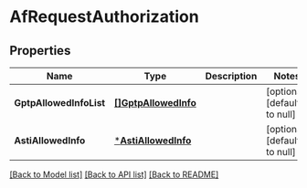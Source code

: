 # AfRequestAuthorization

## Properties
Name | Type | Description | Notes
------------ | ------------- | ------------- | -------------
**GptpAllowedInfoList** | [**[]GptpAllowedInfo**](GptpAllowedInfo.md) |  | [optional] [default to null]
**AstiAllowedInfo** | [***AstiAllowedInfo**](AstiAllowedInfo.md) |  | [optional] [default to null]

[[Back to Model list]](../README.md#documentation-for-models) [[Back to API list]](../README.md#documentation-for-api-endpoints) [[Back to README]](../README.md)


